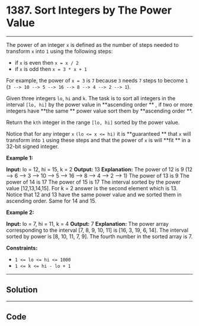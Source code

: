# 1387. Sort Integers by The Power Value

---

The power of an integer `x` is defined as the number of steps needed to transform `x` into `1` using the following steps:

  * if `x` is even then `x = x / 2`
  * if `x` is odd then `x = 3 * x + 1`



For example, the power of `x = 3` is `7` because `3` needs `7` steps to become `1` (`3 --> 10 --> 5 --> 16 --> 8 --> 4 --> 2 --> 1`).

Given three integers `lo`, `hi` and `k`. The task is to sort all integers in the interval `[lo, hi]` by the power value in **ascending order ** , if two or more integers have **the same ** power value sort them by **ascending order **.

Return the `kth` integer in the range `[lo, hi]` sorted by the power value.

Notice that for any integer `x` `(lo <= x <= hi)` it is **guaranteed ** that `x` will transform into `1` using these steps and that the power of `x` is will **fit ** in a 32-bit signed integer.

 

**Example 1:**


**Input:** lo = 12, hi = 15, k = 2
**Output:** 13
**Explanation:** The power of 12 is 9 (12 --> 6 --> 3 --> 10 --> 5 --> 16 --> 8 --> 4 --> 2 --> 1)
The power of 13 is 9
The power of 14 is 17
The power of 15 is 17
The interval sorted by the power value [12,13,14,15]. For k = 2 answer is the second element which is 13.
Notice that 12 and 13 have the same power value and we sorted them in ascending order. Same for 14 and 15.


**Example 2:**


**Input:** lo = 7, hi = 11, k = 4
**Output:** 7
**Explanation:** The power array corresponding to the interval [7, 8, 9, 10, 11] is [16, 3, 19, 6, 14].
The interval sorted by power is [8, 10, 11, 7, 9].
The fourth number in the sorted array is 7.


 

**Constraints:**

  * `1 <= lo <= hi <= 1000`
  * `1 <= k <= hi - lo + 1`

---

## Solution



---

## Code
```python


```